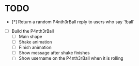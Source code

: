 # TODO

- [*] Return a random P4nth3rBall reply to users who say '!ball'

- [ ] Build the P4nth3rBall
  - [ ] Main shape
  - [ ] Shake animation
  - [ ] Finish animation
  - [ ] Show message after shake finishes
  - [ ] Show username on the P4nth3rBall when it is rolling
